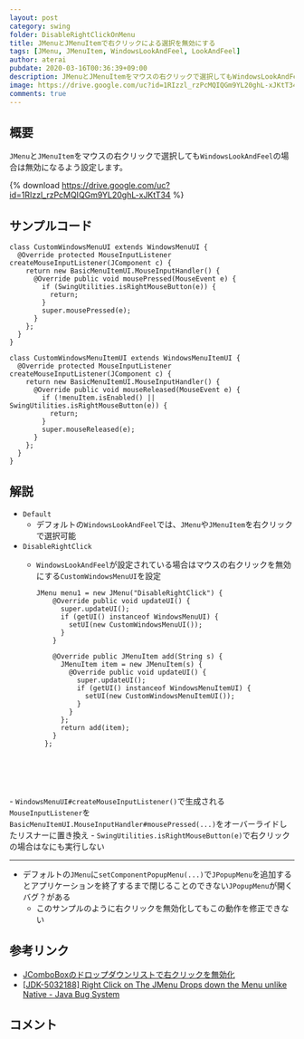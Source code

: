 ```yaml
---
layout: post
category: swing
folder: DisableRightClickOnMenu
title: JMenuとJMenuItemで右クリックによる選択を無効にする
tags: [JMenu, JMenuItem, WindowsLookAndFeel, LookAndFeel]
author: aterai
pubdate: 2020-03-16T00:36:39+09:00
description: JMenuとJMenuItemをマウスの右クリックで選択してもWindowsLookAndFeelの場合は無効になるよう設定します。
image: https://drive.google.com/uc?id=1RIzzl_rzPcMQIQGm9YL20ghL-xJKtT34
comments: true
---
```

## 概要
`JMenu`と`JMenuItem`をマウスの右クリックで選択しても`WindowsLookAndFeel`の場合は無効になるよう設定します。

{% download https://drive.google.com/uc?id=1RIzzl_rzPcMQIQGm9YL20ghL-xJKtT34 %}

## サンプルコード
<pre class="prettyprint"><code>class CustomWindowsMenuUI extends WindowsMenuUI {
  @Override protected MouseInputListener createMouseInputListener(JComponent c) {
    return new BasicMenuItemUI.MouseInputHandler() {
      @Override public void mousePressed(MouseEvent e) {
        if (SwingUtilities.isRightMouseButton(e)) {
          return;
        }
        super.mousePressed(e);
      }
    };
  }
}

class CustomWindowsMenuItemUI extends WindowsMenuItemUI {
  @Override protected MouseInputListener createMouseInputListener(JComponent c) {
    return new BasicMenuItemUI.MouseInputHandler() {
      @Override public void mouseReleased(MouseEvent e) {
        if (!menuItem.isEnabled() || SwingUtilities.isRightMouseButton(e)) {
          return;
        }
        super.mouseReleased(e);
      }
    };
  }
}
</code></pre>

## 解説
- `Default`
    - デフォルトの`WindowsLookAndFeel`では、`JMenu`や`JMenuItem`を右クリックで選択可能
- `DisableRightClick`
    - `WindowsLookAndFeel`が設定されている場合はマウスの右クリックを無効にする`CustomWindowsMenuUI`を設定
        
        <pre class="prettyprint"><code>JMenu menu1 = new JMenu("DisableRightClick") {
          @Override public void updateUI() {
            super.updateUI();
            if (getUI() instanceof WindowsMenuUI) {
              setUI(new CustomWindowsMenuUI());
            }
          }
        
          @Override public JMenuItem add(String s) {
            JMenuItem item = new JMenuItem(s) {
              @Override public void updateUI() {
                super.updateUI();
                if (getUI() instanceof WindowsMenuItemUI) {
                  setUI(new CustomWindowsMenuItemUI());
                }
              }
            };
            return add(item);
          }
        };
</code></pre>
    - `WindowsMenuUI#createMouseInputListener()`で生成される`MouseInputListener`を`BasicMenuItemUI.MouseInputHandler#mousePressed(...)`をオーバーライドしたリスナーに置き換え
    - `SwingUtilities.isRightMouseButton(e)`で右クリックの場合はなにも実行しない

<!-- dummy comment line for breaking list -->

- - - -
- デフォルトの`JMenu`に`setComponentPopupMenu(...)`で`JPopupMenu`を追加するとアプリケーションを終了するまで閉じることのできない`JPopupMenu`が開くバグ？がある
    - このサンプルのように右クリックを無効化してもこの動作を修正できない

<!-- dummy comment line for breaking list -->

## 参考リンク
- [JComboBoxのドロップダウンリストで右クリックを無効化](https://ateraimemo.com/Swing/DisableRightClick.html)
- [&#91;JDK-5032188&#93; Right Click on The JMenu Drops down the Menu unlike Native - Java Bug System](https://bugs.openjdk.java.net/browse/JDK-5032188)

<!-- dummy comment line for breaking list -->

## コメント
